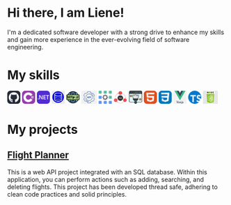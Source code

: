 <h1>Hi there, I am Liene!</h1>
 I'm a dedicated software developer with a strong drive to enhance my skills and gain more experience in the ever-evolving field of software engineering.
<h1>My skills</h1>
<p float="left">
<img height="30px" alt="Git" src="https://github.com/LienePorina/LienePorina/blob/main/Tools/Github-Dark.svg">
<img height="30px" alt="C#" src="https://github.com/LienePorina/LienePorina/blob/main/Tools/CSharp.svg">
<img height="30px" alt=".NET" src="https://github.com/LienePorina/LienePorina/blob/main/Tools/DotNet.svg">
<img height="30px" alt="Relational Databases & SQL" src="https://github.com/LienePorina/LienePorina/blob/main/Tools/sql_databases.jfif">
<img height="30px" alt="HTTP Basics" src="https://github.com/LienePorina/LienePorina/blob/main/Tools/http.png">
<img height="30px" alt="Web API Basics" src="https://github.com/LienePorina/LienePorina/blob/main/Tools/pngwebapi.png">
<img height="30px" alt="Unit Testing" src="https://github.com/LienePorina/LienePorina/blob/main/Tools/unit_tests.png">
<img height="30px" alt="Test Driven Development" src="https://github.com/LienePorina/LienePorina/blob/main/Tools/TDD.png">
<img height="30px" alt="Clean Code, SOLID" src="https://github.com/LienePorina/LienePorina/blob/main/Tools/cleancode.png">
<img height="30px" alt="HTML" src="https://github.com/LienePorina/LienePorina/blob/main/Tools/HTML.svg">
<img height="30px" alt="CSS" src="https://github.com/LienePorina/LienePorina/blob/main/Tools/CSS.svg">
<img height="30px" alt="VueJS" src="https://github.com/LienePorina/LienePorina/blob/main/Tools/Vue.js.png">
<img height="30px" alt="TypeScript" src="https://github.com/LienePorina/LienePorina/blob/main/Tools/Typescript.png">
<img height="30px" alt="NodeJS basics" src="https://github.com/LienePorina/LienePorina/blob/main/Tools/nodejs.png">
</p>
<h1>My projects</h1>
<h2><a href="https://github.com/LienePorina/flight-planner-project" target="_blank">Flight Planner</a></h2>
This is a web API project integrated with an SQL database. Within this application, you can perform actions such as adding, searching, and deleting flights. 
This project has been developed thread safe, adhering to clean code practices and solid principles.
